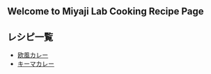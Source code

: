 ## Welcome to Miyaji Lab Cooking Recipe Page


## レシピ一覧
* [欧風カレー](europian_style_curry.md)
* [キーマカレー](keema_curry.md)



